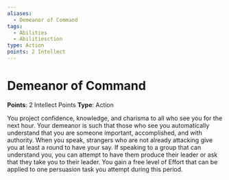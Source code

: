 ```yaml
---
aliases:
  - Demeanor of Command
tags:
  - Abilities
  - Abilitiesction
type: Action
points: 2 Intellect
---
```


# Demeanor of Command

**Points**: 2 Intellect Points
**Type**: Action

You project confidence, knowledge, and charisma to all who see you for the next hour. Your demeanor is such that those who see you automatically understand that you are someone important, accomplished, and with authority. When you speak, strangers who are not already attacking give you at least a round to have your say. If speaking to a group that can understand you, you can attempt to have them produce their leader or ask that they take you to their leader. You gain a free level of Effort that can be applied to one persuasion task you attempt during this period.
